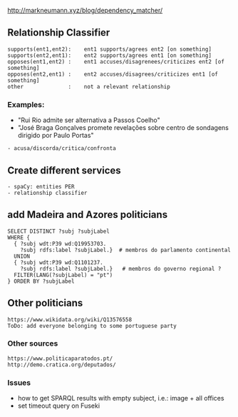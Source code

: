 http://markneumann.xyz/blog/dependency_matcher/


## Relationship Classifier

    supports(ent1,ent2):    ent1 supports/agrees ent2 [on something]
    supports(ent2,ent1):    ent2 supports/agrees ent1 [on something]
    opposes(ent1,ent2) :    ent1 accuses/disagrenees/criticizes ent2 [of something]
    opposes(ent2,ent1) :    ent2 accuses/disagrees/criticizes ent1 [of something]
    other              :    not a relevant relationship 

### Examples:
   
   - "Rui Rio admite ser alternativa a Passos Coelho"
   - "José Braga Gonçalves promete revelações sobre centro de sondagens dirigido por Paulo Portas"

    - acusa/discorda/critica/confronta


## Create different services
    
    - spaCy: entities PER
    - relationship classifier


## add Madeira and Azores politicians
  
    SELECT DISTINCT ?subj ?subjLabel
    WHERE {
      { ?subj wdt:P39 wd:Q19953703.
        ?subj rdfs:label ?subjLabel.}  # membros do parlamento continental
      UNION
      { ?subj wdt:P39 wd:Q1101237.
        ?subj rdfs:label ?subjLabel.}   # membros do governo regional ?
      FILTER(LANG(?subjLabel) = "pt")
    } ORDER BY ?subjLabel

## Other politicians

    https://www.wikidata.org/wiki/Q13576558
    ToDo: add everyone belonging to some portuguese party

### Other sources

    https://www.politicaparatodos.pt/
    http://demo.cratica.org/deputados/


### Issues

 - how to get SPARQL results with empty subject, i.e.: image + all offices
 - set timeout query on Fuseki  